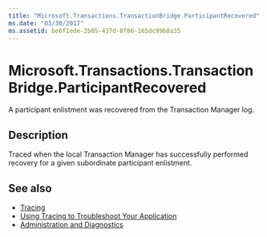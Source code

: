 ```yaml
---
title: "Microsoft.Transactions.TransactionBridge.ParticipantRecovered"
ms.date: "03/30/2017"
ms.assetid: be6f1ede-2b05-437d-8f86-165dc9968a35
---
```

# Microsoft.Transactions.TransactionBridge.ParticipantRecovered
A participant enlistment was recovered from the Transaction Manager log.  
  
## Description  
 Traced when the local Transaction Manager has successfully performed recovery for a given subordinate participant enlistment.  
  
## See also

- [Tracing](../../../../../docs/framework/wcf/diagnostics/tracing/index.md)
- [Using Tracing to Troubleshoot Your Application](../../../../../docs/framework/wcf/diagnostics/tracing/using-tracing-to-troubleshoot-your-application.md)
- [Administration and Diagnostics](../../../../../docs/framework/wcf/diagnostics/index.md)
